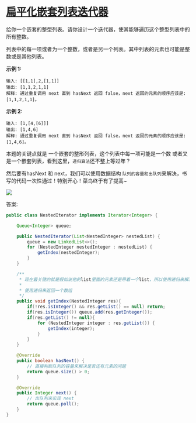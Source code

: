 # [扁平化嵌套列表迭代器](https://leetcode-cn.com/problems/flatten-nested-list-iterator/)

给你一个嵌套的整型列表。请你设计一个迭代器，使其能够遍历这个整型列表中的所有整数。

列表中的每一项或者为一个整数，或者是另一个列表。其中列表的元素也可能是整数或是其他列表。

 

**示例 1:**

```
输入: [[1,1],2,[1,1]]
输出: [1,1,2,1,1]
解释: 通过重复调用 next 直到 hasNext 返回 false，next 返回的元素的顺序应该是: [1,1,2,1,1]。
```

**示例 2:**

```
输入: [1,[4,[6]]]
输出: [1,4,6]
解释: 通过重复调用 next 直到 hasNext 返回 false，next 返回的元素的顺序应该是: [1,4,6]。
```



本题的关键点就是 一个嵌套的整形列表，这个列表中每一项可能是一个数 或者又是一个嵌套列表，看到这里，```递归算法```还不整上等过年？

然后要有hasNext 和 next，我们可以使用数据结构 ```队列的容量和出队列```来解决，书写的代码一次性通过！特别开心！菜鸟终于有了提高~

![](http://rloqc3ngo.hd-bkt.clouddn.com/img20210323103558.png)

答案:

```java
public class NestedIterator implements Iterator<Integer> {

    Queue<Integer> queue;

    public NestedIterator(List<NestedInteger> nestedList) {
        queue = new LinkedList<>();
        for (NestedInteger nestedInteger : nestedList) {
            getIndex(nestedInteger);
        }
    }

    /**
     * 现在最关键的就是假如说他的list里面的元素还是带着一个list，所以使用递归来解决
     *
     * 使用递归来返回一个数组
     */
    public void getIndex(NestedInteger res){
        if(!res.isInteger() && res.getList() == null) return;
        if(res.isInteger()) queue.add(res.getInteger());
        if(res.getList() != null){
            for (NestedInteger integer : res.getList()) {
                getIndex(integer);
            }
        }
    }

    @Override
    public boolean hasNext() {
      	// 直接判断队列的容量来解决是否还有元素的问题
        return queue.size() > 0;
    }

    @Override
    public Integer next() {
      	// 出队列来实现 next
        return queue.poll();
    }
}
```

